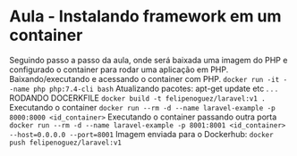 # Aula - Instalando framework em um container

Seguindo passo a passo da aula, onde será baixada uma imagem do PHP e configurado o container para rodar uma aplicação em PHP.
Baixando/executando e acessando o container com PHP.
```docker run -it --name php php:7.4-cli bash```
Atualizando pacotes:
apt-get update
etc . . .
RODANDO DOCERKFILE
```docker build -t felipenoguez/laravel:v1 .```
Executando o container
```docker run --rm -d --name laravel-example -p 8000:8000 <id_container>```
Executando o container passando outra porta
```docker run --rm -d --name laravel-example -p 8001:8001 <id_container> --host=0.0.0.0 --port=8001```
Imagem enviada para o Dockerhub:
```docker push felipenoguez/laravel:v1```